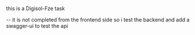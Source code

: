 this is a Digisol-Fze task 

-- it is not completed from the frontend side 
so i test the backend 
and add a swagger-ui to test the api 
